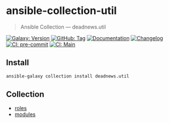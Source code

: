 # ansible-collection-util

> Ansible Collection — deadnews.util

[![Galaxy: Version](https://img.shields.io/badge/dynamic/json?label=galaxy&logo=ansible&prefix=v&url=https://galaxy.ansible.com/api/v3/collections/deadnews/util/&query=highest_version.version)](https://galaxy.ansible.com/ui/repo/published/deadnews/util)
[![GitHub: Tag](https://img.shields.io/github/v/tag/deadnews/ansible-collection-util?logo=github&logoColor=white)](https://github.com/deadnews/ansible-collection-util)
[![Documentation](https://img.shields.io/badge/documentation-gray.svg?logo=ansible&logoColor=white)](https://galaxy.ansible.com/ui/repo/published/deadnews/util/docs/)
[![Changelog](https://img.shields.io/badge/changelog-gray.svg?logo=github&logoColor=white)](https://github.com/deadnews/ansible-collection-util/blob/main/CHANGELOG.md)
[![CI: pre-commit](https://results.pre-commit.ci/badge/github/deadnews/ansible-collection-util/main.svg)](https://results.pre-commit.ci/latest/github/deadnews/ansible-collection-util/main)
[![CI: Main](https://img.shields.io/github/actions/workflow/status/deadnews/ansible-collection-util/main.yml?branch=main&logo=github&logoColor=white&label=main)](https://github.com/deadnews/ansible-collection-util/actions/workflows/main.yml)

## Install

```sh
ansible-galaxy collection install deadnews.util
```

## Collection

- [roles](./roles)
- [modules](./plugins/modules)
